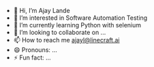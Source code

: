 - 👋 Hi, I’m Ajay Lande
- 👀 I’m interested in Software Automation Testing
- 🌱 I’m currently learning Python with selenium
- 💞️ I’m looking to collaborate on ...
- 📫 How to reach me ajayl@linecraft.ai
- 😄 Pronouns: ...
- ⚡ Fun fact: ...

<!---
Ajaylande01/Ajaylande01 is a ✨ special ✨ repository because its `README.md` (this file) appears on your GitHub profile.
You can click the Preview link to take a look at your changes.
--->
